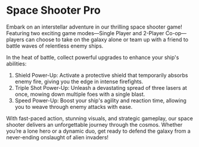 # Space Shooter Pro

Embark on an interstellar adventure in our thrilling space shooter game! Featuring two exciting game modes—Single Player and 2-Player Co-op—players can choose to take on the galaxy alone or team up with a friend to battle waves of relentless enemy ships.

In the heat of battle, collect powerful upgrades to enhance your ship's abilities:

1. Shield Power-Up: Activate a protective shield that temporarily absorbs enemy fire, giving you the edge in intense firefights.
2. Triple Shot Power-Up: Unleash a devastating spread of three lasers at once, mowing down multiple foes with a single blast.
3. Speed Power-Up: Boost your ship's agility and reaction time, allowing you to weave through enemy attacks with ease.

With fast-paced action, stunning visuals, and strategic gameplay, our space shooter delivers an unforgettable journey through the cosmos. Whether you’re a lone hero or a dynamic duo, get ready to defend the galaxy from a never-ending onslaught of alien invaders!
